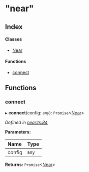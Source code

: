 # "near"

## Index

#### Classes

* [Near](_near_.near.md)

#### Functions

* [connect](./#connect)

## Functions

### connect <a id="connect"></a>

▸ **connect**\(config: _`any`_\): `Promise`&lt;[Near](_near_.near.md)&gt;

_Defined in_ [_near.ts:84_](https://github.com/nearprotocol/nearlib/blob/7880ebf/src.ts/near.ts#L84)

**Parameters:**

| Name | Type |
| :--- | :--- |
| config | `any` |

**Returns:** `Promise`&lt;[Near](_near_.near.md)&gt;

